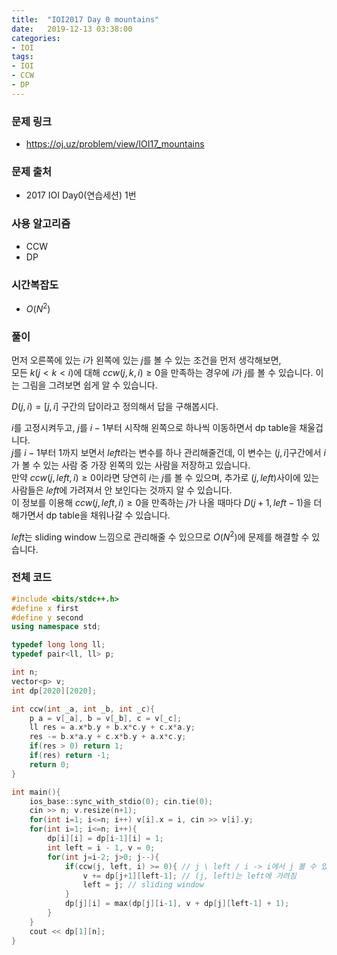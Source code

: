 ```yaml
---
title:  "IOI2017 Day 0 mountains"
date:   2019-12-13 03:38:00
categories:
- IOI
tags:
- IOI
- CCW
- DP
---
```


### 문제 링크
* https://oj.uz/problem/view/IOI17_mountains

### 문제 출처
* 2017 IOI Day0(연습세션) 1번

### 사용 알고리즘
* CCW
* DP

### 시간복잡도
* $O(N^2)$

### 풀이
먼저 오른쪽에 있는 $i$가 왼쪽에 있는 $j$를 볼 수 있는 조건을 먼저 생각해보면,<br>모든 $k(j < k < i)$에 대해 $ccw(j, k, i) ≥ 0$을 만족하는 경우에 $i$가 $j$를 볼 수 있습니다. 이는 그림을 그려보면 쉽게 알 수 있습니다.

$D(j, i) = [j, i]$ 구간의 답이라고 정의해서 답을 구해봅시다.

$i$를 고정시켜두고, $j$를 $i-1$부터 시작해 왼쪽으로 하나씩 이동하면서 dp table을 채울겁니다.<br>$j$를 $i-1$부터 1까지 보면서 $left$라는 변수를 하나 관리해줄건데, 이 변수는 $(j, i]$구간에서 $i$가 볼 수 있는 사람 중 가장 왼쪽의 있는 사람을 저장하고 있습니다.<br>만약 $ccw(j, left, i) ≥ 0$이라면 당연히  $i$는 $j$를 볼 수 있으며, 추가로 $(j, left)$사이에 있는 사람들은 $left$에 가려져서 안 보인다는 것까지 알 수 있습니다.<br>이 정보를 이용해 $ccw(j, left, i) ≥ 0$을 만족하는 $j$가 나올 때마다 $D(j+1, left-1)$을 더해가면서 dp table을 채워나갈 수 있습니다.

$left$는 sliding window 느낌으로 관리해줄 수 있으므로 $O(N^2)$에 문제를 해결할 수 있습니다.

### 전체 코드
```cpp
#include <bits/stdc++.h>
#define x first
#define y second
using namespace std;

typedef long long ll;
typedef pair<ll, ll> p;

int n;
vector<p> v;
int dp[2020][2020];

int ccw(int _a, int _b, int _c){
    p a = v[_a], b = v[_b], c = v[_c];
    ll res = a.x*b.y + b.x*c.y + c.x*a.y;
    res -= b.x*a.y + c.x*b.y + a.x*c.y;
    if(res > 0) return 1;
    if(res) return -1;
    return 0;
}

int main(){
    ios_base::sync_with_stdio(0); cin.tie(0);
    cin >> n; v.resize(n+1);
    for(int i=1; i<=n; i++) v[i].x = i, cin >> v[i].y;
    for(int i=1; i<=n; i++){
        dp[i][i] = dp[i-1][i] = 1;
        int left = i - 1, v = 0;
        for(int j=i-2; j>0; j--){
            if(ccw(j, left, i) >= 0){ // j \ left / i -> i에서 j 볼 수 있음
                v += dp[j+1][left-1]; // (j, left)는 left에 가려짐
                left = j; // sliding window
            }
            dp[j][i] = max(dp[j][i-1], v + dp[j][left-1] + 1);
        }
    }
    cout << dp[1][n];
}
```
